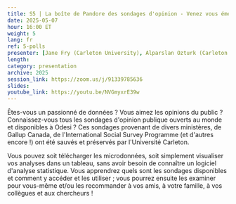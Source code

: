 ```yaml
---
title: S5 | La boîte de Pandore des sondages d'opinion - Venez vous émerveiller !
date: 2025-05-07
hour: 16:00 ET
weight: 5
lang: fr
ref: 5-polls
presenter: [Jane Fry (Carleton University), Alparslan Ozturk (Carleton University)]
length:
category: presentation
archive: 2025
session_link: https://zoom.us/j/91339785636
slides:
youtube_link: https://youtu.be/NVGmyxrE39w
---
```

Êtes-vous un passionné de données ? Vous aimez les opinions du public ? Connaissez-vous tous les sondages d'opinion publique ouverts au monde et disponibles à Odesi ? Ces sondages provenant de divers ministères, de Gallup Canada, de l'International Social Survey Programme (et d'autres encore !) ont été sauvés et préservés par l'Université Carleton. <!--more-->

Vous pouvez soit télécharger les microdonnées, soit simplement visualiser vos analyses dans un tableau, sans avoir besoin de connaître un logiciel d'analyse statistique. Vous apprendrez quels sont les sondages disponibles et comment y accéder et les utiliser ; vous pourrez ensuite les examiner pour vous-même et/ou les recommander à vos amis, à votre famille, à vos collègues et aux chercheurs !
